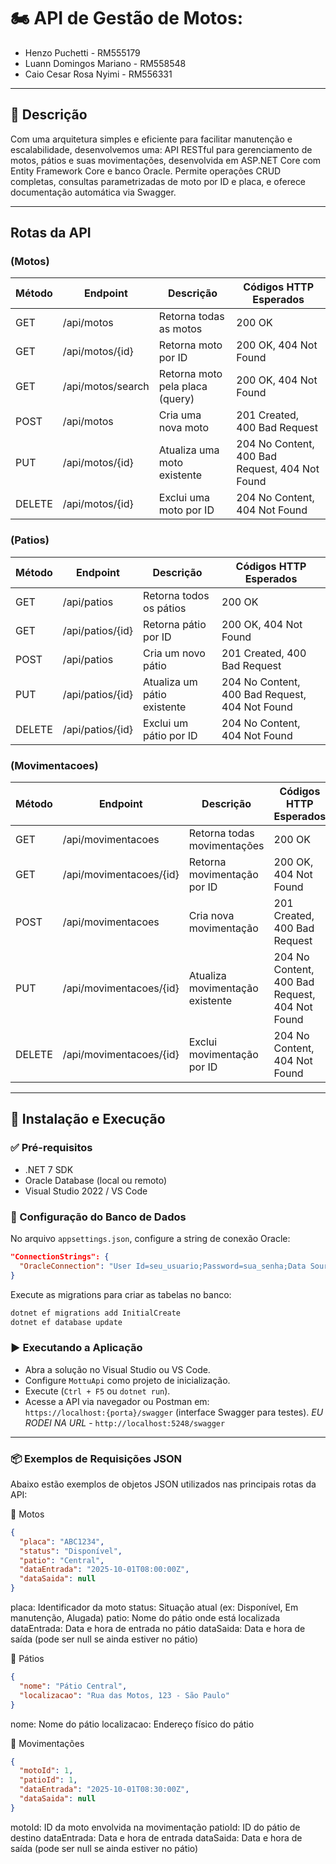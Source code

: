 
# 🏍️ API de Gestão de Motos:  
- Henzo Puchetti - RM555179
- Luann Domingos Mariano - RM558548
- Caio Cesar Rosa Nyimi - RM556331

---

## 📌 Descrição

Com uma arquitetura simples e eficiente para facilitar manutenção e escalabilidade, desenvolvemos uma:
API RESTful para gerenciamento de motos, pátios e suas movimentações, desenvolvida em ASP.NET Core com Entity Framework Core e banco Oracle. Permite operações CRUD completas, consultas parametrizadas de moto por ID e placa, e oferece documentação automática via Swagger.

---

## Rotas da API

### (Motos)

| Método | Endpoint               | Descrição                        | Códigos HTTP Esperados                         |
|--------|------------------------|----------------------------------|------------------------------------------------|
| GET    | /api/motos             | Retorna todas as motos           | 200 OK                                         |
| GET    | /api/motos/{id}        | Retorna moto por ID              | 200 OK, 404 Not Found                          |
| GET    | /api/motos/search      | Retorna moto pela placa (query)  | 200 OK, 404 Not Found                          |
| POST   | /api/motos             | Cria uma nova moto               | 201 Created, 400 Bad Request                   |
| PUT    | /api/motos/{id}        | Atualiza uma moto existente      | 204 No Content, 400 Bad Request, 404 Not Found |
| DELETE | /api/motos/{id}        | Exclui uma moto por ID           | 204 No Content, 404 Not Found                  |

### (Patios)

| Método | Endpoint               | Descrição                        | Códigos HTTP Esperados                         |
|--------|------------------------|----------------------------------|------------------------------------------------|
| GET    | /api/patios            | Retorna todos os pátios          | 200 OK                                         |
| GET    | /api/patios/{id}       | Retorna pátio por ID             | 200 OK, 404 Not Found                          |
| POST   | /api/patios            | Cria um novo pátio               | 201 Created, 400 Bad Request                   |
| PUT    | /api/patios/{id}       | Atualiza um pátio existente      | 204 No Content, 400 Bad Request, 404 Not Found |
| DELETE | /api/patios/{id}       | Exclui um pátio por ID           | 204 No Content, 404 Not Found                  |

### (Movimentacoes)

| Método | Endpoint               | Descrição                        | Códigos HTTP Esperados                         |
|--------|------------------------|----------------------------------|------------------------------------------------|
| GET    | /api/movimentacoes     | Retorna todas movimentações      | 200 OK                                         |
| GET    | /api/movimentacoes/{id}| Retorna movimentação por ID      | 200 OK, 404 Not Found                          |
| POST   | /api/movimentacoes     | Cria nova movimentação           | 201 Created, 400 Bad Request                   |
| PUT    | /api/movimentacoes/{id}| Atualiza movimentação existente  | 204 No Content, 400 Bad Request, 404 Not Found |
| DELETE | /api/movimentacoes/{id}| Exclui movimentação por ID       | 204 No Content, 404 Not Found                  |

---

## 🚀 Instalação e Execução

### ✅ Pré-requisitos

- .NET 7 SDK  
- Oracle Database (local ou remoto)  
- Visual Studio 2022 / VS Code

### 🔧 Configuração do Banco de Dados

No arquivo `appsettings.json`, configure a string de conexão Oracle:

```json
"ConnectionStrings": {
  "OracleConnection": "User Id=seu_usuario;Password=sua_senha;Data Source=seu_host:porta/servico"
}
```

Execute as migrations para criar as tabelas no banco:

```bash
dotnet ef migrations add InitialCreate
dotnet ef database update
```

### ▶️ Executando a Aplicação

- Abra a solução no Visual Studio ou VS Code.  
- Configure `MottuApi` como projeto de inicialização.  
- Execute (`Ctrl + F5` ou `dotnet run`).  
- Acesse a API via navegador ou Postman em:  
  `https://localhost:{porta}/swagger` (interface Swagger para testes).
  *EU RODEI NA URL* - `http://localhost:5248/swagger`
---

### 📦 Exemplos de Requisições JSON

Abaixo estão exemplos de objetos JSON utilizados nas principais rotas da API:

🛵 Motos
```json
{
  "placa": "ABC1234",
  "status": "Disponível",
  "patio": "Central",
  "dataEntrada": "2025-10-01T08:00:00Z",
  "dataSaida": null
}
```
placa: Identificador da moto
status: Situação atual (ex: Disponível, Em manutenção, Alugada)
patio: Nome do pátio onde está localizada
dataEntrada: Data e hora de entrada no pátio
dataSaida: Data e hora de saída (pode ser null se ainda estiver no pátio)

🏢 Pátios
```json
{
  "nome": "Pátio Central",
  "localizacao": "Rua das Motos, 123 - São Paulo"
}
```
nome: Nome do pátio
localizacao: Endereço físico do pátio

🔄 Movimentações
```json
{
  "motoId": 1,
  "patioId": 1,
  "dataEntrada": "2025-10-01T08:30:00Z",
  "dataSaida": null
}
```
motoId: ID da moto envolvida na movimentação
patioId: ID do pátio de destino
dataEntrada: Data e hora de entrada
dataSaida: Data e hora de saída (pode ser null se ainda estiver no pátio)

